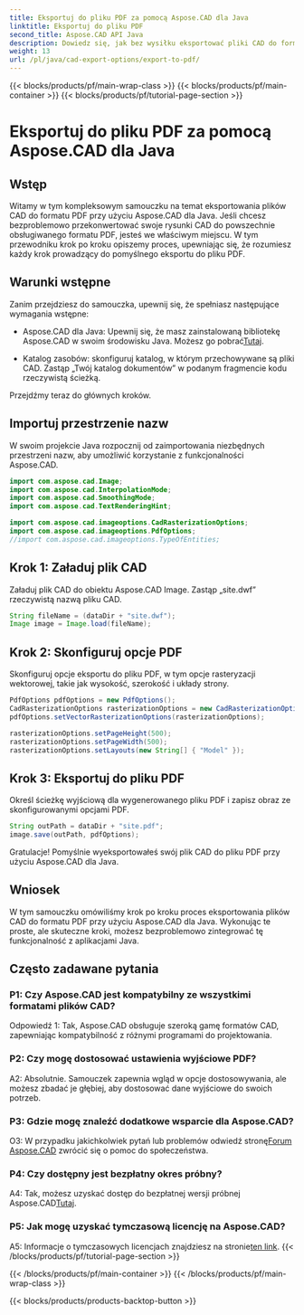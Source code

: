 ```yaml
---
title: Eksportuj do pliku PDF za pomocą Aspose.CAD dla Java
linktitle: Eksportuj do pliku PDF
second_title: Aspose.CAD API Java
description: Dowiedz się, jak bez wysiłku eksportować pliki CAD do formatu PDF za pomocą Aspose.CAD dla Java. Postępuj zgodnie z naszym przewodnikiem krok po kroku, aby zapewnić bezproblemową integrację.
weight: 13
url: /pl/java/cad-export-options/export-to-pdf/
---
```


{{< blocks/products/pf/main-wrap-class >}}
{{< blocks/products/pf/main-container >}}
{{< blocks/products/pf/tutorial-page-section >}}

# Eksportuj do pliku PDF za pomocą Aspose.CAD dla Java

## Wstęp

Witamy w tym kompleksowym samouczku na temat eksportowania plików CAD do formatu PDF przy użyciu Aspose.CAD dla Java. Jeśli chcesz bezproblemowo przekonwertować swoje rysunki CAD do powszechnie obsługiwanego formatu PDF, jesteś we właściwym miejscu. W tym przewodniku krok po kroku opiszemy proces, upewniając się, że rozumiesz każdy krok prowadzący do pomyślnego eksportu do pliku PDF.

## Warunki wstępne

Zanim przejdziesz do samouczka, upewnij się, że spełniasz następujące wymagania wstępne:

-  Aspose.CAD dla Java: Upewnij się, że masz zainstalowaną bibliotekę Aspose.CAD w swoim środowisku Java. Możesz go pobrać[Tutaj](https://releases.aspose.com/cad/java/).

- Katalog zasobów: skonfiguruj katalog, w którym przechowywane są pliki CAD. Zastąp „Twój katalog dokumentów” w podanym fragmencie kodu rzeczywistą ścieżką.

Przejdźmy teraz do głównych kroków.

## Importuj przestrzenie nazw

W swoim projekcie Java rozpocznij od zaimportowania niezbędnych przestrzeni nazw, aby umożliwić korzystanie z funkcjonalności Aspose.CAD.

```java
import com.aspose.cad.Image;
import com.aspose.cad.InterpolationMode;
import com.aspose.cad.SmoothingMode;
import com.aspose.cad.TextRenderingHint;

import com.aspose.cad.imageoptions.CadRasterizationOptions;
import com.aspose.cad.imageoptions.PdfOptions;
//import com.aspose.cad.imageoptions.TypeOfEntities;
```

## Krok 1: Załaduj plik CAD

Załaduj plik CAD do obiektu Aspose.CAD Image. Zastąp „site.dwf” rzeczywistą nazwą pliku CAD.

```java
String fileName = (dataDir + "site.dwf");
Image image = Image.load(fileName);
```

## Krok 2: Skonfiguruj opcje PDF

Skonfiguruj opcje eksportu do pliku PDF, w tym opcje rasteryzacji wektorowej, takie jak wysokość, szerokość i układy strony.

```java
PdfOptions pdfOptions = new PdfOptions();
CadRasterizationOptions rasterizationOptions = new CadRasterizationOptions();
pdfOptions.setVectorRasterizationOptions(rasterizationOptions);

rasterizationOptions.setPageHeight(500);
rasterizationOptions.setPageWidth(500);
rasterizationOptions.setLayouts(new String[] { "Model" });
```

## Krok 3: Eksportuj do pliku PDF

Określ ścieżkę wyjściową dla wygenerowanego pliku PDF i zapisz obraz ze skonfigurowanymi opcjami PDF.

```java
String outPath = dataDir + "site.pdf";
image.save(outPath, pdfOptions);
```

Gratulacje! Pomyślnie wyeksportowałeś swój plik CAD do pliku PDF przy użyciu Aspose.CAD dla Java.

## Wniosek

W tym samouczku omówiliśmy krok po kroku proces eksportowania plików CAD do formatu PDF przy użyciu Aspose.CAD dla Java. Wykonując te proste, ale skuteczne kroki, możesz bezproblemowo zintegrować tę funkcjonalność z aplikacjami Java.

## Często zadawane pytania

### P1: Czy Aspose.CAD jest kompatybilny ze wszystkimi formatami plików CAD?

Odpowiedź 1: Tak, Aspose.CAD obsługuje szeroką gamę formatów CAD, zapewniając kompatybilność z różnymi programami do projektowania.

### P2: Czy mogę dostosować ustawienia wyjściowe PDF?

A2: Absolutnie. Samouczek zapewnia wgląd w opcje dostosowywania, ale możesz zbadać je głębiej, aby dostosować dane wyjściowe do swoich potrzeb.

### P3: Gdzie mogę znaleźć dodatkowe wsparcie dla Aspose.CAD?

 O3: W przypadku jakichkolwiek pytań lub problemów odwiedź stronę[Forum Aspose.CAD](https://forum.aspose.com/c/cad/19) zwrócić się o pomoc do społeczeństwa.

### P4: Czy dostępny jest bezpłatny okres próbny?

 A4: Tak, możesz uzyskać dostęp do bezpłatnej wersji próbnej Aspose.CAD[Tutaj](https://releases.aspose.com/).

### P5: Jak mogę uzyskać tymczasową licencję na Aspose.CAD?

 A5: Informacje o tymczasowych licencjach znajdziesz na stronie[ten link](https://purchase.aspose.com/temporary-license/).
{{< /blocks/products/pf/tutorial-page-section >}}

{{< /blocks/products/pf/main-container >}}
{{< /blocks/products/pf/main-wrap-class >}}

{{< blocks/products/products-backtop-button >}}
